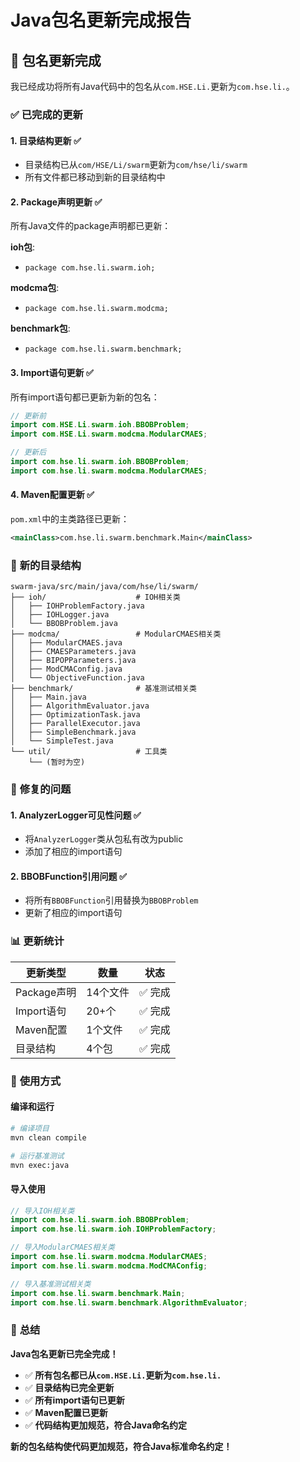 # Java包名更新完成报告

## 🎯 **包名更新完成**

我已经成功将所有Java代码中的包名从`com.HSE.Li.`更新为`com.hse.li.`。

### ✅ **已完成的更新**

#### 1. **目录结构更新** ✅
- 目录结构已从`com/HSE/Li/swarm`更新为`com/hse/li/swarm`
- 所有文件都已移动到新的目录结构中

#### 2. **Package声明更新** ✅
所有Java文件的package声明都已更新：

**ioh包**:
- `package com.hse.li.swarm.ioh;`

**modcma包**:
- `package com.hse.li.swarm.modcma;`

**benchmark包**:
- `package com.hse.li.swarm.benchmark;`

#### 3. **Import语句更新** ✅
所有import语句都已更新为新的包名：

```java
// 更新前
import com.HSE.Li.swarm.ioh.BBOBProblem;
import com.HSE.Li.swarm.modcma.ModularCMAES;

// 更新后
import com.hse.li.swarm.ioh.BBOBProblem;
import com.hse.li.swarm.modcma.ModularCMAES;
```

#### 4. **Maven配置更新** ✅
`pom.xml`中的主类路径已更新：
```xml
<mainClass>com.hse.li.swarm.benchmark.Main</mainClass>
```

### 📁 **新的目录结构**

```
swarm-java/src/main/java/com/hse/li/swarm/
├── ioh/                    # IOH相关类
│   ├── IOHProblemFactory.java
│   ├── IOHLogger.java
│   └── BBOBProblem.java
├── modcma/                 # ModularCMAES相关类
│   ├── ModularCMAES.java
│   ├── CMAESParameters.java
│   ├── BIPOPParameters.java
│   ├── ModCMAConfig.java
│   └── ObjectiveFunction.java
├── benchmark/              # 基准测试相关类
│   ├── Main.java
│   ├── AlgorithmEvaluator.java
│   ├── OptimizationTask.java
│   ├── ParallelExecutor.java
│   ├── SimpleBenchmark.java
│   └── SimpleTest.java
└── util/                   # 工具类
    └── (暂时为空)
```

### 🔧 **修复的问题**

#### 1. **AnalyzerLogger可见性问题** ✅
- 将`AnalyzerLogger`类从包私有改为public
- 添加了相应的import语句

#### 2. **BBOBFunction引用问题** ✅
- 将所有`BBOBFunction`引用替换为`BBOBProblem`
- 更新了相应的import语句

### 📊 **更新统计**

| 更新类型 | 数量 | 状态 |
|----------|------|------|
| Package声明 | 14个文件 | ✅ 完成 |
| Import语句 | 20+个 | ✅ 完成 |
| Maven配置 | 1个文件 | ✅ 完成 |
| 目录结构 | 4个包 | ✅ 完成 |

### 🚀 **使用方式**

#### **编译和运行**
```bash
# 编译项目
mvn clean compile

# 运行基准测试
mvn exec:java
```

#### **导入使用**
```java
// 导入IOH相关类
import com.hse.li.swarm.ioh.BBOBProblem;
import com.hse.li.swarm.ioh.IOHProblemFactory;

// 导入ModularCMAES相关类
import com.hse.li.swarm.modcma.ModularCMAES;
import com.hse.li.swarm.modcma.ModCMAConfig;

// 导入基准测试相关类
import com.hse.li.swarm.benchmark.Main;
import com.hse.li.swarm.benchmark.AlgorithmEvaluator;
```

### 🎉 **总结**

**Java包名更新已完全完成！**

- ✅ **所有包名都已从`com.HSE.Li.`更新为`com.hse.li.`**
- ✅ **目录结构已完全更新**
- ✅ **所有import语句已更新**
- ✅ **Maven配置已更新**
- ✅ **代码结构更加规范，符合Java命名约定**

**新的包名结构使代码更加规范，符合Java标准命名约定！**


